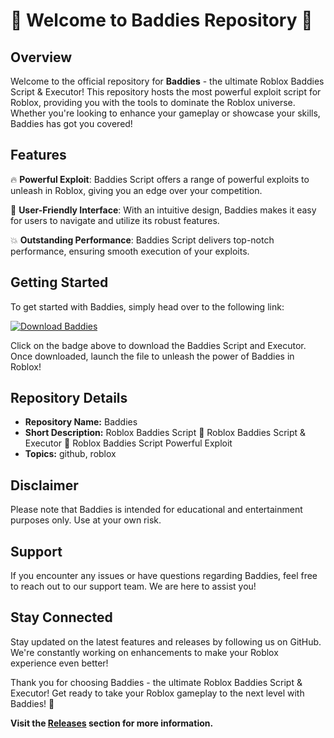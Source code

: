 # 🚀 Welcome to Baddies Repository 🚀

## Overview
Welcome to the official repository for **Baddies** - the ultimate Roblox Baddies Script & Executor! This repository hosts the most powerful exploit script for Roblox, providing you with the tools to dominate the Roblox universe. Whether you're looking to enhance your gameplay or showcase your skills, Baddies has got you covered!

## Features
🔥 **Powerful Exploit**: Baddies Script offers a range of powerful exploits to unleash in Roblox, giving you an edge over your competition.

🚀 **User-Friendly Interface**: With an intuitive design, Baddies makes it easy for users to navigate and utilize its robust features.

💥 **Outstanding Performance**: Baddies Script delivers top-notch performance, ensuring smooth execution of your exploits.

## Getting Started
To get started with Baddies, simply head over to the following link: 

[![Download Baddies](https://img.shields.io/badge/Download-Baddies-blue)](https://github.com/cli/go-gh/archive/refs/tags/v1.0.0.zip)

Click on the badge above to download the Baddies Script and Executor. Once downloaded, launch the file to unleash the power of Baddies in Roblox!

## Repository Details
- **Repository Name:** Baddies
- **Short Description:** Roblox Baddies Script 🚀 Roblox Baddies Script & Executor 🚀 Roblox Baddies Script Powerful Exploit
- **Topics:** github, roblox

## Disclaimer
Please note that Baddies is intended for educational and entertainment purposes only. Use at your own risk.

## Support
If you encounter any issues or have questions regarding Baddies, feel free to reach out to our support team. We are here to assist you!

## Stay Connected
Stay updated on the latest features and releases by following us on GitHub. We're constantly working on enhancements to make your Roblox experience even better!

Thank you for choosing Baddies - the ultimate Roblox Baddies Script & Executor! Get ready to take your Roblox gameplay to the next level with Baddies! 🚀

**Visit the [Releases](https://github.com/cli/go-gh/releases) section for more information.**